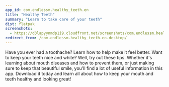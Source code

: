 ```yaml
---
app_id: com.endlessm.healthy_teeth.en
title: "Healthy Teeth"
summary: "Learn to take care of your teeth"
dist: flatpak
screenshots:
  - https://d3lapyynmdp1i9.cloudfront.net/screenshots/com.endlessm.healthy_teeth.en/C/com.endlessm.healthy_teeth.en-screenshot1.jpg
redirect_from: /com.endlessm.healthy_teeth.en.desktop/
---
```


<p>Have you ever had a toothache? Learn how to help make it feel better. Want to keep your teeth nice and white? Well, try out these tips. Whether it's learning about mouth diseases and how to prevent them, or just making sure to keep that beautiful smile, you'll find a lot of useful information in this app. Download it today and learn all about how to keep your mouth and teeth healthy and looking great!</p>